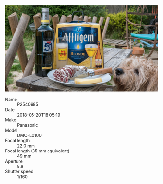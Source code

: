 [![P2540985](/photos/hd/P2540985.jpg)](/photos/full/P2540985.jpg?raw=true)

<dl>
  <dt>Name</dt>
  <dd>P2540985</dd>
  <dt>Date</dt>
  <dd>2018-05-20T18:05:19</dd>
  <dt>Make</dt>
  <dd>Panasonic</dd>
  <dt>Model</dt>
  <dd>DMC-LX100</dd>
  <dt>Focal length</dt>
  <dd>22.0 mm</dd>
  <dt>Focal length (35 mm equivalent)</dt>
  <dd>49 mm</dd>
  <dt>Aperture</dt>
  <dd>5.6</dd>
  <dt>Shutter speed</dt>
  <dd>1/160</dd>
</dl>
